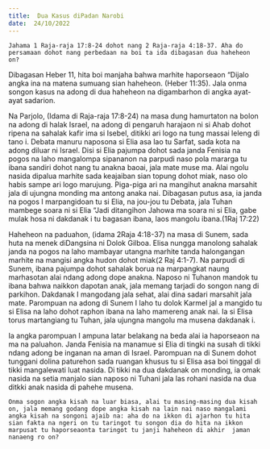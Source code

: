 ```yaml
---
title:  Dua Kasus diPadan Narobi
date:  24/10/2022
---
```


`Jahama 1 Raja-raja 17:8-24 dohot nang 2 Raja-raja 4:18-37. Aha do persamaan dohot nang perbedaan na boi ta ida dibagasan dua haheheon on?`

Dibagasan Heber 11, hita boi manjaha bahwa marhite haporseaon “Dijalo angka ina na matena sumuang sian haheheon. (Heber 11:35). Jala onma songon kasus na adong di dua haheheon  na digambarhon di angka ayat-ayat sadarion.

Na Parjolo, (Idama di Raja-raja 17:8-24) na masa dung hamurtaton na bolon na adong di halak Israel, na adong di pengaruh harajaon ni si Ahab dohot ripena na sahalak kafir ima si Isebel, ditikki ari logo na tung massai leleng di tano i. Debata manuru naposona si Elia asa lao tu Sarfat, sada kota na adong diluar ni Israel. Disi si Elia pajumpa dohot sada janda Fenisia na pogos na laho mangalompa sipananon na parpudi naso pola mararga tu ibana sandiri dohot nang tu anakna baoai, jala mate muse ma. Alai ngolu nasida dipalua marhite sada keajaiban sian topung dohot miak, naso olo habis sampe ari logo marujung. Piga-piga ari na mangihut anakna marsahit jala di ujungna monding ma antong anaka nai. Dibagasan putus asa, ia janda na pogos I marpangidoan tu si Elia, na jou-jou tu Debata, jala Tuhan mambege soara ni si Elia “Jadi ditangihon Jahowa ma soara ni si Elia, gabe mulak hosa ni dakdanak i tu bagasan ibana, laos mangolu ibana.(1Raj 17:22)

Haheheon  na paduahon, (idama 2Raja 4:18-37) na masa di Sunem, sada huta na menek diDangsina ni Dolok Gilboa. Elisa nungga manolong sahalak janda na pogos na laho mambayar utangna marhite tanda halongangan marhite na mangisi angka hudon dohot miak(2 Raj 4:1-7). Na parpudi di Sunem, ibana pajumpa dohot sahalak  borua na marpangkat  naung  marhasotan alai ndang  adong dope anakna. Naposo ni Tuhanon mandok tu ibana bahwa naikkon dapotan  anak, jala memang tarjadi do songon nang di parkihon. Dakdanak I mangodang  jala sehat, alai dina sadari marsahit jala mate. Parompuan na adong di Sunem I laho tu dolok Karmel jal a mangido tu si Elisa na laho dohot raphon ibana na laho mamereng anak nai. Ia si Elisa torus martangiang tu Tuhan, jala ujungna mangolu ma musena dakdanak i.

Ia angka parompuan I ampuna latar belakang  na beda alai ia haporseaon na ma na paluahon. Janda Fenisia na manamue si Elia di tingki na susah di tikki ndang  adong be inganan na aman di Israel. Parompuan  na di Sunem dohot tunggani dolina paturehon sada ruangan khusus tu si Elisa asa boi tinggal di tikki mangalewati luat nasida. Di tikki na dua dakdanak on monding, ia omak nasida na setia manjalo sian naposo ni Tuhani jala las rohani nasida na dua ditkki anak nasida di pahehe musena.

`Onma sogon angka kisah na luar biasa, alai tu masing-masing dua kisah on, jala memang godang dope angka kisah na lain nai naso mangalami angka kisah na songoni ajaib na: aha do na ikkon di ajarhon tu hita sian fakta na ngeri on tu taringot tu songon dia do hita na ikkon marpusat tu haporseaonta taringot tu janji haheheon di akhir  jaman nanaeng ro on?`